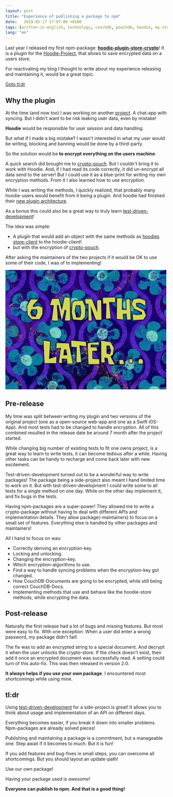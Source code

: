 ```yaml
---
layout: post
title: "Experience of publishing a package to npm"
date:   2019-05-17 17:07:00 +0100
tags: [written-in-english, technology, couchdb, pouchdb, hoodie, my-stuff, hoodie-plugin-store-crypto]
lang: "en"
---
```


Last year I released my first npm-package: __[hoodie-plugin-store-crypto](https://www.npmjs.com/package/hoodie-plugin-store-crypto)__! It is a plugin for the [Hoodie-Project](http://hood.ie), that allows to save encrypted data on a users store.

For reactivating my blog I thought to write about my experience releasing and maintaining it, would be a great topic.

[Goto tl:dr](#tldr)

## Why the plugin

At the time (and now too) I was working on another [project](https://github.com/Terreii/andromeda-viewer/). A chat-app with syncing. But I didn't want to be risk leaking user data, even by mistake!

__Hoodie__ would be responsible for user session and data handling.

But what if I made a big mistake‽ I wasn't interested in what my user would be writing, blocking and banning would be done by a third-party.

So the solution would be __to encrypt everything on the users machine__.

A quick search did brought me to [crypto-pouch](https://www.npmjs.com/package/crypto-pouch). But I couldn't bring it to work with Hoodie. And, if I had read its code correctly, it did un-encrypt all data send to the server! But I could use it as a blue-print for writing my own encryption methods. From it I also learned how to use encryption.

While I was writing the methods, I quickly realized, that probably many hoodie-users would benefit from it being a plugin. And hoodie had finished their [new plugin architecture](http://docs.hood.ie/en/latest/guides/plugins.html).

As a bonus this could also be a great way to truly learn [test-driven-development](https://en.wikipedia.org/wiki/Test-driven_development)!

The idea was simple:
- A plugin that would add an object with the same methods as [hoodies store-client](https://www.npmjs.com/package/@hoodie/store-client) to the hoodie-client!
- but with the encryption of [crypto-pouch](https://www.npmjs.com/package/crypto-pouch).

After asking the maintainers of the two projects if it would be OK to use some of their code, I was of to implementing!

![From Spongebob: 6 month later...](/assets/6-months-later.jpg)

## Pre-release

My time was split between writing my plugin and two versions of the original project (one as a open-source web-app and one as a Swift iOS-App). And most tests had to be changed to handle encryption. All of this combined resulted in the release date be around 7 month after the project started.

While changing big number of existing tests to fit one owns project, is a great way to learn to write tests, it can become tedious after a while. Having other tasks can be handy to recharge and come back later with new excitement.

Test-driven-development turned out to be a wonderful way to write packages! The package being a side-project also meant I hand limited time to work on it. But with test-driven-development I could write some to all tests for a single method on one day. While on the other day implement it, and fix bugs in the tests.

Having npm-packages are a super-power! They allowed me to write a crypto-package without having to deal with different APIs and implementation details. They allow package(-maintainers) to focus on a small set of features. Everything else is handled by other packages and maintainers!

All I hand to focus on was:
- Correctly deriving an encryption-key.
- Locking and unlocking.
- Changing the encryption-key.
- Which encryption-algorithms to use.
- Find a way to handle syncing problems when the encryption-key got changed.
- How CouchDB-Documents are going to be encrypted, while still being correct CouchDB-Docs.
- Implementing methods that use and behave like the hoodie-store methods, while encrypting the data.

## Post-release

Naturally the first release had a lot of bugs and missing features. But most were easy to fix. With one exception: When a user did enter a wrong password, my package didn't fail!

The fix was to add an encrypted string to a special document. And decrypt it when the user unlocks the crypto-store. If the check doesn't exist, then add it once an encrypted document was successfully read. A setting could turn of this auto-fix. This was then released in version 2.0.

__It always helps if you use your own package__. I encountered most shortcomings while using mine.

## tl:dr

Using [test-driven-development](https://en.wikipedia.org/wiki/Test-driven_development) for a side-project is great! It allows you to think about usage and implementation of an API on different days.

Everything becomes easier, if you break it down into smaller problems. Npm-packages are already solved pieces!

Publishing and maintaining a package is a commitment, but a manageable one. Step await if it becomes to much. But it is fun!

If you add features and bug-fixes in small steps, you can overcome all shortcomings. But you should layout an update-path!

Use our own package!

Having your package used is *awesome*!

**Everyone can publish to npm. And that is a good thing!**
